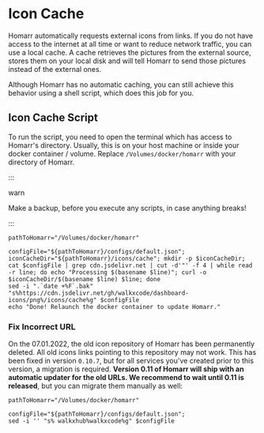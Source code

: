 # Icon Cache

Homarr automatically requests external icons from links. If you do not have access to the internet at all time or want to reduce network traffic, you can use a local cache.
A cache retrieves the pictures from the external source, stores them on your local disk and will tell Homarr to send those pictures instead of the external ones.

Although Homarr has no automatic caching, you can still achieve this behavior using a shell script, which does this job for you.

## Icon Cache Script

To run the script, you need to open the terminal which has access to Homarr's directory. Usually, this is on your host machine or inside your docker container / volume.
Replace ``/Volumes/docker/homarr`` with your directory of Homarr.

:::

warn

Make a backup, before you execute any scripts, in case anything breaks!

::: 

```
pathToHomarr="/Volumes/docker/homarr"

configFile="${pathToHomarr}/configs/default.json"; iconCacheDir="${pathToHomarr}/icons/cache"; mkdir -p $iconCacheDir;
cat $configFile | grep cdn.jsdelivr.net | cut -d'"' -f 4 | while read -r line; do echo "Processing $(basename $line)"; curl -o $iconCacheDir/$(basename $line) $line; done
sed -i ".`date +%F`.bak" "s%https://cdn.jsdelivr.net/gh/walkxcode/dashboard-icons/png%/icons/cache%g" $configFile
echo "Done! Relaunch the docker container to update Homarr."
```


### Fix Incorrect URL

On the 07.01.2022, the old icon repository of Homarr has been permanently deleted. All old icons links pointing to this repository may not work. This has been fixed in version ``0.10.7``, but for all services you've created prior to this version, a migration is required. **Version 0.11 of Homarr will ship with an automatic updater for the old URLs. We recommend to wait until 0.11 is released**, but you can migrate them manually as well:
```
pathToHomarr="/Volumes/docker/homarr"

configFile="${pathToHomarr}/configs/default.json"; 
sed -i '' "s% walkxhub%walkxcode%g" $configFile
```
